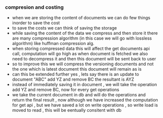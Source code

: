 ### compresion and costing 
- when we are storing the content of documents we can do few things inorder to save the cost
- to save the costs we can think of saving the storage
- while saving the content of the data we compress and then store it there are many compression algorithm (in this case we will go with lossless algorithm) like huffman compression alg.
- when storing compressed data this will affect the get documents api call, computation will go high as when document is fetched we also need to decompress it and then this document will be sent back to user
- so to improve this we will compress the versioning documents and not the one which is latest document this document will remain as is
- can this be extended further yes , lets say there is an update to document "ABC" add YZ and remove BC the resultant is AYZ
- instead of immediately saving it in document , we will take the operation add YZ and remove BC, now for every get operations
- we take the current document in db and will do the operations and return the final result , now although we have increased the computation for get api , but we have saved a lot on write operations , so write load is moved to read , this will be eentually consitent with db 
